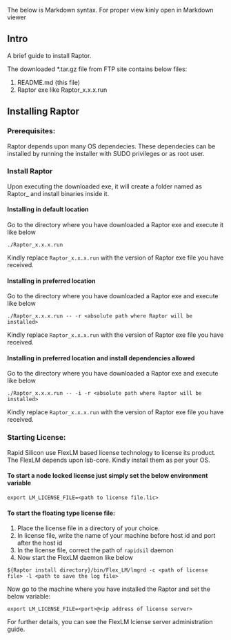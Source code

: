 The below is Markdown syntax. For proper view kinly open in Markdown viewer
## Intro 
A brief guide to install Raptor.

The downloaded *.tar.gz file from FTP site contains below files:

1. README.md (this file)
2. Raptor exe like Raptor_x.x.x.run

## Installing Raptor

### Prerequisites:

Raptor depends upon many OS dependecies. These dependecies can be installed by running the installer with SUDO privileges or as root user.

### Install Raptor

Upon executing the downloaded exe, it will create a folder named as Raptor_<version> and install binaries inside it.

#### Installing in default location

Go to the directory where you have downloaded a Raptor exe and execute it like below

```
./Raptor_x.x.x.run
```
Kindly replace `Raptor_x.x.x.run` with the version of Raptor exe file you have received.

#### Installing in preferred location

Go to the directory where you have downloaded a Raptor exe and execute like below

```
./Raptor_x.x.x.run -- -r <absolute path where Raptor will be installed>
```
Kindly replace `Raptor_x.x.x.run` with the version of Raptor exe file you have received.

#### Installing in preferred location and install dependencies allowed

Go to the directory where you have downloaded a Raptor exe and execute like below

```
./Raptor_x.x.x.run -- -i -r <absolute path where Raptor will be installed>
```
Kindly replace `Raptor_x.x.x.run` with the version of Raptor exe file you have received.

### Starting License:

Rapid Silicon use FlexLM based license technology to license its product. The FlexLM depends upon lsb-core. Kindly install them as per your OS.

#### To start a node locked license just simply set the below environment variable

```
export LM_LICENSE_FILE=<path to license file.lic>
```

#### To start the floating type license file:

1. Place the license file in a directory of your choice.
2. In license file, write the name of your machine before host id and port after the host id
3. In the license file, correct the path of `rapidsil` daemon 
4. Now start the FlexLM daemon like below

```
${Raptor install directory}/bin/Flex_LM/lmgrd -c <path of license file> -l <path to save the log file>
```

Now go to the machine where you have installed the Raptor and set the below variable:

```
export LM_LICENSE_FILE=<port>@<ip address of license server>
```

For further details, you can see the FlexLM lciense server administration guide.